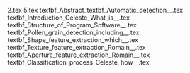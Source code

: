 2.tex
5.tex
textbf_Abstract_textbf_Automatic_detection__.tex
textbf_Introduction_Celeste_What_is__.tex
textbf_Structure_of_Program_Software__.tex
textbf_Pollen_grain_detection_including__.tex
textbf_Shape_feature_extraction_which__.tex
textbf_Texture_feature_extraction_Romain__.tex
textbf_Aperture_feature_extraction_Romain__.tex
textbf_Classification_process_Celeste_how__.tex